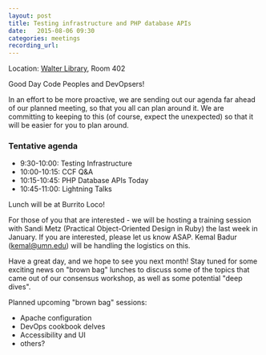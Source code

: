 ```yaml
---
layout: post
title: Testing infrastructure and PHP database APIs
date:   2015-08-06 09:30
categories: meetings
recording_url:
---
```


Location\: [Walter Library](http://campusmaps.umn.edu/tc/map.php?building=042), Room 402

Good Day Code Peoples and DevOpsers!

In an effort to be more proactive, we are sending out our agenda
far ahead of our planned meeting, so that you all can plan
around it. We are committing to keeping to this (of course,
expect the unexpected) so that it will be easier for you to
plan around.

### Tentative agenda

- 9:30-10:00: Testing Infrastructure
- 10:00-10:15: CCF Q&A
- 10:15-10:45: PHP Database APIs Today
- 10:45-11:00: Lightning Talks

Lunch will be at Burrito Loco!

For those of you that are interested - we will be hosting a
training session with Sandi Metz (Practical Object-Oriented
Design in Ruby) the last week in January. If you are
interested, please let us know ASAP. Kemal Badur (kemal@umn.edu)
will be handling the logistics on this.

Have a great day, and we hope to see you next month! Stay tuned for
some exciting news on "brown bag" lunches to discuss some of
the topics that came out of our consensus workshop, as well as
some potential "deep dives".

Planned upcoming "brown bag" sessions:

- Apache configuration
- DevOps cookbook delves
- Accessibility and UI
- others?
